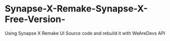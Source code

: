 # Synapse-X-Remake-Synapse-X-Free-Version-
Using Synapse X Remake UI Source code and rebuild it with WeAreDevs API
